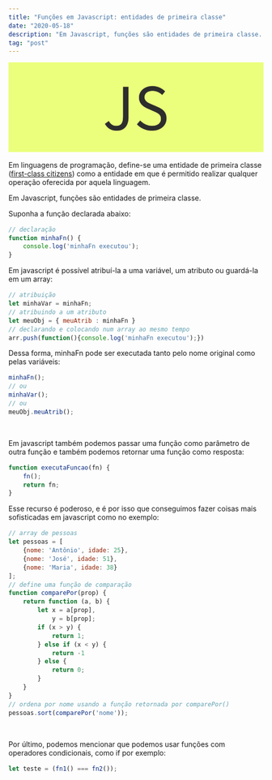 ```yaml
---
title: "Funções em Javascript: entidades de primeira classe"
date: "2020-05-18"
description: "Em Javascript, funções são entidades de primeira classe. O que são entidades de primeira classe? E o que isso significa na prática?"
tag: "post"
---
```


![js](js.png)

Em linguagens de programação, define-se uma entidade de primeira classe ([first-class citizens](https://en.wikipedia.org/wiki/First-class_citizen)) como a entidade em que é permitido realizar qualquer operação oferecida por aquela linguagem.

Em Javascript, funções são entidades de primeira classe. 
<!-- Com elas é possível: -->

Suponha a função declarada abaixo:
```javascript
// declaração
function minhaFn() {
    console.log('minhaFn executou');
}
```

Em javascript é possível atribuí-la a uma variável, um atributo ou guardá-la em um array:
```javascript
// atribuição
let minhaVar = minhaFn;
// atribuindo a um atributo
let meuObj = { meuAtrib : minhaFn }
// declarando e colocando num array ao mesmo tempo
arr.push(function(){console.log('minhaFn executou');})
```

Dessa forma, minhaFn pode ser executada tanto pelo nome original como pelas variáveis:
```javascript
minhaFn();
// ou
minhaVar();
// ou
meuObj.meuAtrib();
```
&nbsp;

Em javascript também podemos passar uma função como parâmetro de outra função e também podemos retornar uma função como resposta:
```javascript
function executaFuncao(fn) {
    fn();
    return fn;
}
```
Esse recurso é poderoso, e é por isso que conseguimos fazer coisas mais sofisticadas em javascript como no exemplo:

```javascript
// array de pessoas
let pessoas = [
    {nome: 'Antônio', idade: 25},
    {nome: 'José', idade: 51},
    {nome: 'Maria', idade: 38}
];
// define uma função de comparação
function comparePor(prop) {
    return function (a, b) {
        let x = a[prop],
            y = b[prop];
        if (x > y) {
            return 1;
        } else if (x < y) {
            return -1
        } else {
            return 0;
        }
    }
}
// ordena por nome usando a função retornada por comparePor()
pessoas.sort(comparePor('nome'));

```
&nbsp;

Por último, podemos mencionar que podemos usar funções com operadores condicionais, como if por exemplo:
```javascript
let teste = (fn1() === fn2());
```
&nbsp;
